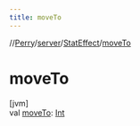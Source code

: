 ```yaml
---
title: moveTo
---
```

//[Perry](../../../index.html)/[server](../index.html)/[StatEffect](index.html)/[moveTo](move-to.html)



# moveTo



[jvm]\
val [moveTo](move-to.html): [Int](https://kotlinlang.org/api/latest/jvm/stdlib/kotlin/-int/index.html)




